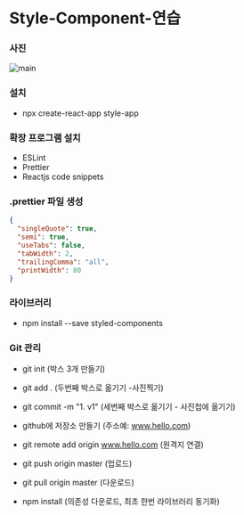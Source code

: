 # Style-Component-연습

### 사진

![main](https://postfiles.pstatic.net/MjAyMDA5MjhfMjEx/MDAxNjAxMjU1NjE3NzM3.noojqxOcaFoVBJo8UbmDEKtmY2diCMZ6z3tjf8wno3Mg.1SwibNFyc2Sn5OEeuz0gFr5f8zJlAcDhLxfEcQSqM68g.PNG.jejunseo94/a1_1.png?type=w966)

### 설치

- npx create-react-app style-app

### 확장 프로그램 설치

- ESLint
- Prettier
- Reactjs code snippets

### .prettier 파일 생성

<!-- ```java  //이런식으로 확장자 표시하면 바뀜
public static void main(String args[]){
g
}
``` -->

```json
{
  "singleQuote": true,
  "semi": true,
  "useTabs": false,
  "tabWidth": 2,
  "trailingComma": "all",
  "printWidth": 80
}
```

### 라이브러리

- npm install --save styled-components

### Git 관리

- git init (박스 3개 만들기)
- git add . (두번째 박스로 옮기기 -사진찍기)
- git commit -m "1. v1" (세번째 박스로 옮기기 - 사진첩에 옮기기)

- github에 저장소 만들기 (주소예: www.hello.com)

- git remote add origin www.hello.com (원격지 연결)

- git push origin master (업로드)

- git pull origin master (다운로드)
- npm install (의존성 다운로드, 최초 한번 라이브러리 동기화)
